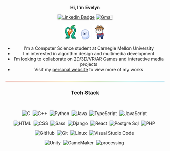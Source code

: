<div align="center">

<b> Hi, I'm Evelyn</b>

<div align="center">
         

[![Linkedin Badge](https://img.shields.io/badge/Linkedin-black?style=flat-square&logo=Linkedin&logoColor=white&link=https://www.linkedin.com/in/evelynn-wu/)](https://www.linkedin.com/in/evelynn-wu/) [![Gmail](https://img.shields.io/badge/Email-black?color=black&logo=gmail&logoColor=white)](mailto:zhixuanevelynwu@gmail.com)
         
<img src="images/carrot-walking.gif" 
         alt="profile"
         height="50"
         width="50" />
<img src="images/ghost.GIF" 
         alt="profile"
         height="35"
         width="35" />
<img src="images/farmer-chasing.GIF" 
         alt="profile"
         height="50"
         width="50" />

<!--
**zhixuanevelynwu/zhixuanevelynwu** is a ✨ _special_ ✨ repository because its `README.md` (this file) appears on your GitHub profile.

Here are some ideas to get you started:

- 🔭 I’m currently working on ...
- 🌱 I’m currently learning ...
- 👯 I’m looking to collaborate on ...
- 🤔 I’m looking for help with ...
- 💬 Ask me about ...
- 📫 How to reach me: ...
- 😄 Pronouns: ...
- ⚡ Fun fact: ...
-->
- I'm a Computer Science student at Carnegie Mellon University
- I'm interested in algorithm design and multimedia development
- I’m looking to collaborate on 2D/3D/VR/AR Games and interactive media projects
- Visit my [personal website](http://33v335.com/) to view more of my works

</div>

<div align="center">
  <img src="https://raw.githubusercontent.com/codinasion/.github/master/assets/rainbow-hr.png" alt="rainbow hr" width="100%" height="70%">
</div>

<div align="center">

### Tech Stack

<br>

![C](https://img.shields.io/badge/-C-000000?style=flat&logo=C)&nbsp;
![C++](https://img.shields.io/badge/-C++-000000?style=flat&logo=C%2B%2B&logoColor=00599C)&nbsp;
![Python](https://img.shields.io/badge/-Python-000000?style=flat&logo=python)&nbsp;
![Java](https://img.shields.io/badge/-Java-000000?style=flat&logo=Java&logoColor=FFA518)&nbsp;
![TypeScript](https://img.shields.io/badge/-TypeScript-000000?style=flat&logo=typescript)&nbsp;
![JavaScript](https://img.shields.io/badge/-JavaScript-000000?style=flat&logo=javascript)&nbsp;

![HTML](https://img.shields.io/badge/-HTML-000000?style=flat&logo=HTML5)&nbsp;
![CSS](https://img.shields.io/badge/-CSS-000000?style=flat&logo=CSS3&logoColor=1572B6)&nbsp;
![Sass](https://img.shields.io/badge/-Sass-000000?style=flat&logo=sass&logoColor=563D7C)&nbsp;
![Django](https://img.shields.io/badge/-Django-000000?style=flat&logo=django&logoColor=092E20)&nbsp;
![React](https://img.shields.io/badge/-React-000000?style=flat&logo=react)&nbsp;
![Postgre Sql](https://img.shields.io/badge/-Postgres-000000?style=flat&logo=postgresql&logoColor=0064a5)&nbsp;
![PHP](https://img.shields.io/badge/-PHP-000000?style=flat&logo=php)&nbsp;

![GitHub](https://img.shields.io/badge/-GitHub-000000?style=flat&logo=github)&nbsp;
![Git](https://img.shields.io/badge/-Git-000000?style=flat&logo=git)&nbsp;
![Linux](https://img.shields.io/badge/-Linux-000000?style=flat&logo=linux)&nbsp;
![Visual Studio Code](https://img.shields.io/badge/-Visual%20Studio%20Code-000000?style=flat&logo=visual-studio-code&logoColor=007ACC)&nbsp;

![Unity](https://img.shields.io/badge/-Unity-000000?style=flat&logo=unity)&nbsp;
![GameMaker](https://img.shields.io/badge/-GameMaker-000000?style=flat&logo=gamemaker)&nbsp;
![processing](https://img.shields.io/badge/-Processing-000000?style=flat&logo=processing)&nbsp;

</div>
